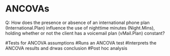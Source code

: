 # ANCOVAs


Q: How does the presence or absence of an international phone plan (International.Plan) influence the use of nighttime minutes (Night.Mins), holding whether or not the client has a voicemail plan (vMail.Plan) constant?

#Tests for ANCOVA assumptions
#Runs an ANCOVA test
#Interprets the ANCOVA results and drwas conclusion
#Post hoc analysis 
